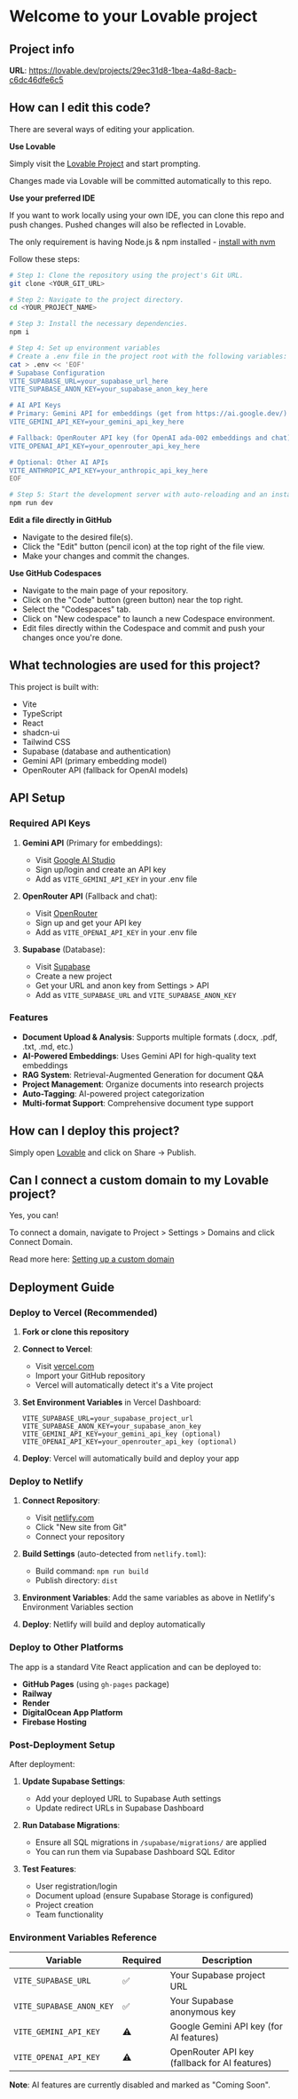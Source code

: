 # Welcome to your Lovable project

## Project info

**URL**: https://lovable.dev/projects/29ec31d8-1bea-4a8d-8acb-c6dc46dfe6c5

## How can I edit this code?

There are several ways of editing your application.

**Use Lovable**

Simply visit the [Lovable Project](https://lovable.dev/projects/29ec31d8-1bea-4a8d-8acb-c6dc46dfe6c5) and start prompting.

Changes made via Lovable will be committed automatically to this repo.

**Use your preferred IDE**

If you want to work locally using your own IDE, you can clone this repo and push changes. Pushed changes will also be reflected in Lovable.

The only requirement is having Node.js & npm installed - [install with nvm](https://github.com/nvm-sh/nvm#installing-and-updating)

Follow these steps:

```sh
# Step 1: Clone the repository using the project's Git URL.
git clone <YOUR_GIT_URL>

# Step 2: Navigate to the project directory.
cd <YOUR_PROJECT_NAME>

# Step 3: Install the necessary dependencies.
npm i

# Step 4: Set up environment variables
# Create a .env file in the project root with the following variables:
cat > .env << 'EOF'
# Supabase Configuration
VITE_SUPABASE_URL=your_supabase_url_here
VITE_SUPABASE_ANON_KEY=your_supabase_anon_key_here

# AI API Keys
# Primary: Gemini API for embeddings (get from https://ai.google.dev/)
VITE_GEMINI_API_KEY=your_gemini_api_key_here

# Fallback: OpenRouter API key (for OpenAI ada-002 embeddings and chat)
VITE_OPENAI_API_KEY=your_openrouter_api_key_here

# Optional: Other AI APIs
VITE_ANTHROPIC_API_KEY=your_anthropic_api_key_here
EOF

# Step 5: Start the development server with auto-reloading and an instant preview.
npm run dev
```

**Edit a file directly in GitHub**

- Navigate to the desired file(s).
- Click the "Edit" button (pencil icon) at the top right of the file view.
- Make your changes and commit the changes.

**Use GitHub Codespaces**

- Navigate to the main page of your repository.
- Click on the "Code" button (green button) near the top right.
- Select the "Codespaces" tab.
- Click on "New codespace" to launch a new Codespace environment.
- Edit files directly within the Codespace and commit and push your changes once you're done.

## What technologies are used for this project?

This project is built with:

- Vite
- TypeScript
- React
- shadcn-ui
- Tailwind CSS
- Supabase (database and authentication)
- Gemini API (primary embedding model)
- OpenRouter API (fallback for OpenAI models)

## API Setup

### Required API Keys

1. **Gemini API** (Primary for embeddings):
   - Visit [Google AI Studio](https://ai.google.dev/)
   - Sign up/login and create an API key
   - Add as `VITE_GEMINI_API_KEY` in your .env file

2. **OpenRouter API** (Fallback and chat):
   - Visit [OpenRouter](https://openrouter.ai/)
   - Sign up and get your API key
   - Add as `VITE_OPENAI_API_KEY` in your .env file

3. **Supabase** (Database):
   - Visit [Supabase](https://supabase.com/)
   - Create a new project
   - Get your URL and anon key from Settings > API
   - Add as `VITE_SUPABASE_URL` and `VITE_SUPABASE_ANON_KEY`

### Features

- **Document Upload & Analysis**: Supports multiple formats (.docx, .pdf, .txt, .md, etc.)
- **AI-Powered Embeddings**: Uses Gemini API for high-quality text embeddings
- **RAG System**: Retrieval-Augmented Generation for document Q&A
- **Project Management**: Organize documents into research projects
- **Auto-Tagging**: AI-powered project categorization
- **Multi-format Support**: Comprehensive document type support

## How can I deploy this project?

Simply open [Lovable](https://lovable.dev/projects/29ec31d8-1bea-4a8d-8acb-c6dc46dfe6c5) and click on Share -> Publish.

## Can I connect a custom domain to my Lovable project?

Yes, you can!

To connect a domain, navigate to Project > Settings > Domains and click Connect Domain.

Read more here: [Setting up a custom domain](https://docs.lovable.dev/tips-tricks/custom-domain#step-by-step-guide)

## Deployment Guide

### Deploy to Vercel (Recommended)

1. **Fork or clone this repository**
2. **Connect to Vercel**:
   - Visit [vercel.com](https://vercel.com)
   - Import your GitHub repository
   - Vercel will automatically detect it's a Vite project

3. **Set Environment Variables** in Vercel Dashboard:
   ```
   VITE_SUPABASE_URL=your_supabase_project_url
   VITE_SUPABASE_ANON_KEY=your_supabase_anon_key
   VITE_GEMINI_API_KEY=your_gemini_api_key (optional)
   VITE_OPENAI_API_KEY=your_openrouter_api_key (optional)
   ```

4. **Deploy**: Vercel will automatically build and deploy your app

### Deploy to Netlify

1. **Connect Repository**:
   - Visit [netlify.com](https://netlify.com)
   - Click "New site from Git"
   - Connect your repository

2. **Build Settings** (auto-detected from `netlify.toml`):
   - Build command: `npm run build`
   - Publish directory: `dist`

3. **Environment Variables**: Add the same variables as above in Netlify's Environment Variables section

4. **Deploy**: Netlify will build and deploy automatically

### Deploy to Other Platforms

The app is a standard Vite React application and can be deployed to:
- **GitHub Pages** (using `gh-pages` package)
- **Railway**
- **Render**
- **DigitalOcean App Platform**
- **Firebase Hosting**

### Post-Deployment Setup

After deployment:

1. **Update Supabase Settings**:
   - Add your deployed URL to Supabase Auth settings
   - Update redirect URLs in Supabase Dashboard

2. **Run Database Migrations**:
   - Ensure all SQL migrations in `/supabase/migrations/` are applied
   - You can run them via Supabase Dashboard SQL Editor

3. **Test Features**:
   - User registration/login
   - Document upload (ensure Supabase Storage is configured)
   - Project creation
   - Team functionality

### Environment Variables Reference

| Variable | Required | Description |
|----------|----------|-------------|
| `VITE_SUPABASE_URL` | ✅ | Your Supabase project URL |
| `VITE_SUPABASE_ANON_KEY` | ✅ | Your Supabase anonymous key |
| `VITE_GEMINI_API_KEY` | ⚠️ | Google Gemini API key (for AI features) |
| `VITE_OPENAI_API_KEY` | ⚠️ | OpenRouter API key (fallback for AI features) |

**Note**: AI features are currently disabled and marked as "Coming Soon".
